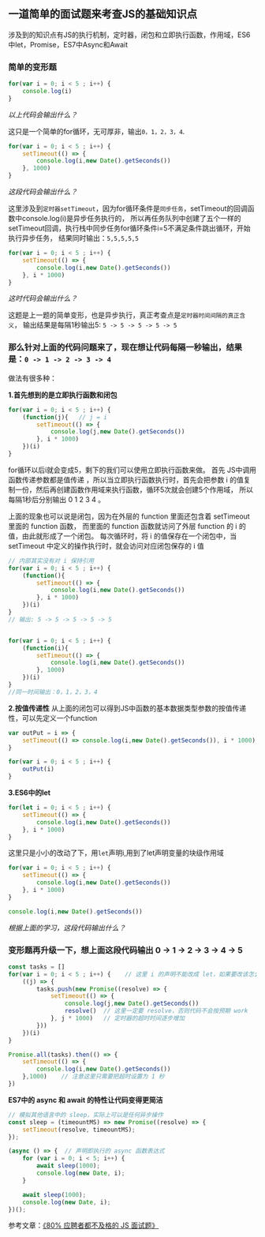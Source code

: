## 一道简单的面试题来考查JS的基础知识点
涉及到的知识点有JS的执行机制，定时器，闭包和立即执行函数，作用域，ES6中let，Promise，ES7中Async和Await
### 简单的变形题
```js
for(var i = 0; i < 5 ; i++) {
	console.log(i)
}
```
*以上代码会输出什么？*

这只是一个简单的for循环，无可厚非，输出`0，1，2，3，4`.
```js
for(var i = 0; i < 5 ; i++) {
	setTimeout(() => {
		console.log(i,new Date().getSeconds())
	}, 1000)
}
```
*这段代码会输出什么？*

这里涉及到`定时器setTimeout`，因为for循环条件是`同步任务`，setTimeout的回调函数中console.log(i)是异步任务执行的，
所以再任务队列中创建了五个一样的setTimeout回调，执行栈中同步任务for循环条件i=5不满足条件跳出循环，开始执行异步任务，
结果同时输出：`5,5,5,5,5`
```js
for(var i = 0; i < 5 ; i++) {
	setTimeout(() => {
		console.log(i,new Date().getSeconds())
	}, i * 1000)
}
```
*这时代码会输出什么？*

这题是上一题的简单变形，也是异步执行，真正考查点是`定时器时间间隔的真正含义`，
输出结果是每隔1秒输出5: `5 -> 5 -> 5 -> 5 -> 5`

### 那么针对上面的代码问题来了，现在想让代码每隔一秒输出，结果是：`0 -> 1 -> 2 -> 3 -> 4`

做法有很多种：

**1.首先想到的是立即执行函数和闭包**
```js
for(var i = 0; i < 5 ; i++) {
	(function(j){   // j = i
		setTimeout(() => {
			console.log(j,new Date().getSeconds())
		}, i * 1000)
	})(i)
}
```
for循环以后i就会变成5，剩下的我们可以使用立即执行函数来做。
首先 JS中调用函数传递参数都是值传递 ，所以当立即执行函数执行时，首先会把参数 i 的值复制一份，然后再创建函数作用域来执行函数，循环5次就会创建5个作用域，
所以每隔1秒后分别输出 0 1 2 3 4 。

上面的现象也可以说是闭包，因为在外层的 function 里面还包含着 setTimeout 里面的 function 函数，
而里面的 function 函数就访问了外层 function 的 i 的值，由此就形成了一个闭包。
每次循环时，将 i 的值保存在一个闭包中，当 setTimeout 中定义的操作执行时，就会访问对应闭包保存的 i 值
```js
// 内部其实没有对 i 保持引用
for(var i = 0; i < 5 ; i++) {
	(function(){   
		setTimeout(() => {
			console.log(i,new Date().getSeconds())
		}, i * 1000)
	})(i)
}
// 输出: 5 -> 5 -> 5 -> 5 -> 5


for(var i = 0; i < 5 ; i++) {
	(function(i){
		setTimeout(() => {
			console.log(i,new Date().getSeconds())
		}, 1000)
	})(i)
}
//同一时间输出：0，1，2，3，4
```

**2.按值传递性**
从上面的闭包可以得到JS中函数的基本数据类型参数的按值传递性，可以先定义一个function
```js
var outPut = i => {
	setTimeout(() => console.log(i,new Date().getSeconds()), i * 1000)
}

for(var i = 0; i < 5 ; i++) {
	outPut(i)
}
```

**3.ES6中的let**
```js
for(let i = 0; i < 5 ; i++) {
	setTimeout(() => {
		console.log(i,new Date().getSeconds())
	}, i * 1000)
}
```
这里只是小小的改动了下，用`let`声明i,用到了let声明变量的块级作用域

```js
for(var i = 0; i < 5 ; i++) {
	setTimeout(() => {
		console.log(i,new Date().getSeconds())
	}, i * 1000)
}

console.log(i,new Date().getSeconds())
```
*根据上面的学习，这段代码输出什么？*

### 变形题再升级一下，想上面这段代码输出 0 -> 1 -> 2 -> 3 -> 4 -> 5
```js
const tasks = []
for(var i = 0; i < 5 ; i++) {    // 这里 i 的声明不能改成 let，如果要改该怎么做？
	((j) => {
		tasks.push(new Promise((resolve) => {
			setTimeout(() => {
				console.log(j,new Date().getSeconds())
				resolve()  // 这里一定要 resolve，否则代码不会按预期 work
			}, j * 1000)   // 定时器的超时时间逐步增加
		}))
	})(i)
}

Promise.all(tasks).then(() => {
	setTimeout(() => {
		console.log(i,new Date().getSeconds())
	},1000)    // 注意这里只需要把超时设置为 1 秒
})

```

**ES7中的 async 和 await 的特性让代码变得更简洁**
```js
// 模拟其他语言中的 sleep，实际上可以是任何异步操作
const sleep = (timeountMS) => new Promise((resolve) => {
    setTimeout(resolve, timeountMS);
});

(async () => {  // 声明即执行的 async 函数表达式
    for (var i = 0; i < 5; i++) {
        await sleep(1000);
        console.log(new Date, i);
    }

    await sleep(1000);
    console.log(new Date, i);
})();
```


参考文章：[《80% 应聘者都不及格的 JS 面试题》](https://juejin.cn/post/6844903470466629640)



